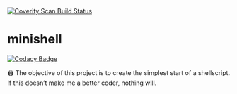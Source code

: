 <a href="https://scan.coverity.com/projects/4slan-minishell">
  <img alt="Coverity Scan Build Status"
       src="https://scan.coverity.com/projects/20312/badge.svg"/>
</a>

# minishell

[![Codacy Badge](https://api.codacy.com/project/badge/Grade/4fe0c615606a47a09ac30b98144815f5)](https://app.codacy.com/manual/4slan/minishell?utm_source=github.com&utm_medium=referral&utm_content=4slan/minishell&utm_campaign=Badge_Grade_Dashboard)

🖨 The objective of this project is to create the simplest start of a shellscript. If this doesn’t make me a better coder, nothing will.
